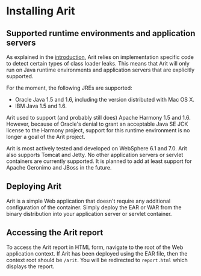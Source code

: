 # Installing Arit #

## Supported runtime environments and application servers ##

As explained in the [introduction](GettingStarted.md), Arit relies on implementation specific code to detect certain types of class loader leaks. This means that Arit will only run on Java runtime environments and application servers that are explicitly supported.

For the moment, the following JREs are supported:
  * Oracle Java 1.5 and 1.6, including the version distributed with Mac OS X.
  * IBM Java 1.5 and 1.6.

Arit used to support (and probably still does) Apache Harmony 1.5 and 1.6. However, because of Oracle's denial to grant an acceptable Java SE JCK license to the Harmony project, support for this runtime environment is no longer a goal of the Arit project.

Arit is most actively tested and developed on WebSphere 6.1 and 7.0. Arit also supports Tomcat and Jetty. No other application servers or servlet containers are currently supported. It is planned to add at least support for Apache Geronimo and JBoss in the future.

## Deploying Arit ##

Arit is a simple Web application that doesn't require any additional configuration of the container. Simply deploy the EAR or WAR from the binary distribution into your application server or servlet container.

## Accessing the Arit report ##

To access the Arit report in HTML form, navigate to the root of the Web application context. If Arit has been deployed using the EAR file, then the context root should be `/arit`. You will be redirected to `report.html` which displays the report.